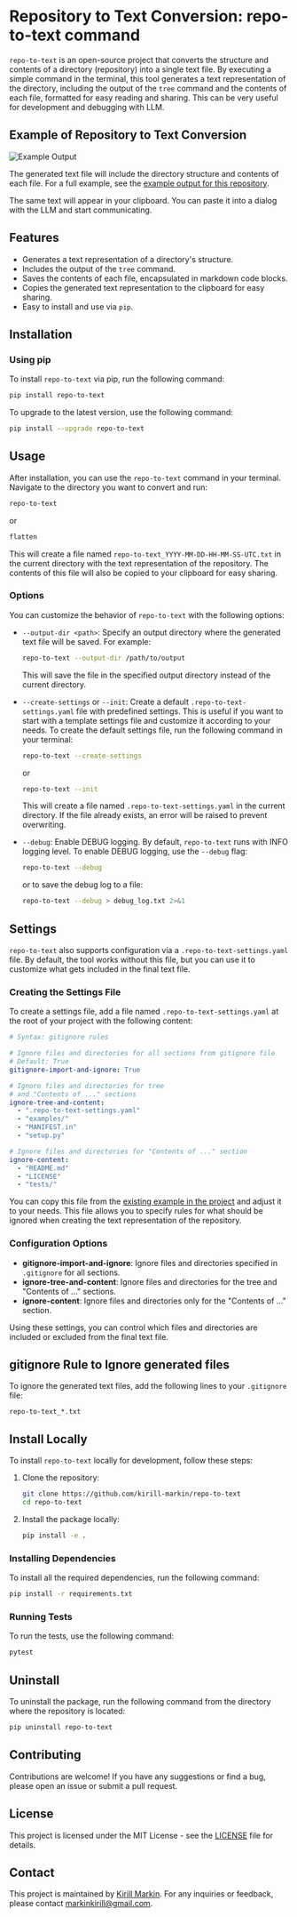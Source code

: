 # Repository to Text Conversion: repo-to-text command

`repo-to-text` is an open-source project that converts the structure and contents of a directory (repository) into a single text file. By executing a simple command in the terminal, this tool generates a text representation of the directory, including the output of the `tree` command and the contents of each file, formatted for easy reading and sharing. This can be very useful for development and debugging with LLM.

## Example of Repository to Text Conversion

![Example Output](https://raw.githubusercontent.com/kirill-markin/repo-to-text/main/examples/screenshot-demo.jpg)

The generated text file will include the directory structure and contents of each file. For a full example, see the [example output for this repository](https://github.com/kirill-markin/repo-to-text/blob/main/examples/example_repo-to-text_2024-06-09-08-06-31-UTC.txt).

The same text will appear in your clipboard. You can paste it into a dialog with the LLM and start communicating.

## Features

- Generates a text representation of a directory's structure.
- Includes the output of the `tree` command.
- Saves the contents of each file, encapsulated in markdown code blocks.
- Copies the generated text representation to the clipboard for easy sharing.
- Easy to install and use via `pip`.

## Installation

### Using pip

To install `repo-to-text` via pip, run the following command:

```bash
pip install repo-to-text
```

To upgrade to the latest version, use the following command:

```bash
pip install --upgrade repo-to-text
```

## Usage

After installation, you can use the `repo-to-text` command in your terminal. Navigate to the directory you want to convert and run:

```bash
repo-to-text
```

or

```bash
flatten
```

This will create a file named `repo-to-text_YYYY-MM-DD-HH-MM-SS-UTC.txt` in the current directory with the text representation of the repository. The contents of this file will also be copied to your clipboard for easy sharing.

### Options

You can customize the behavior of `repo-to-text` with the following options:

- `--output-dir <path>`: Specify an output directory where the generated text file will be saved. For example:

  ```bash
  repo-to-text --output-dir /path/to/output
  ```
  
  This will save the file in the specified output directory instead of the current directory.

- `--create-settings` or `--init`: Create a default `.repo-to-text-settings.yaml` file with predefined settings. This is useful if you want to start with a template settings file and customize it according to your needs. To create the default settings file, run the following command in your terminal:

  ```bash
  repo-to-text --create-settings
  ```

  or

  ```bash
  repo-to-text --init
  ```

  This will create a file named `.repo-to-text-settings.yaml` in the current directory. If the file already exists, an error will be raised to prevent overwriting.

- `--debug`: Enable DEBUG logging. By default, `repo-to-text` runs with INFO logging level. To enable DEBUG logging, use the `--debug` flag:

  ```bash
  repo-to-text --debug
  ```

  or to save the debug log to a file:

  ```bash
  repo-to-text --debug > debug_log.txt 2>&1
  ```

## Settings

`repo-to-text` also supports configuration via a `.repo-to-text-settings.yaml` file. By default, the tool works without this file, but you can use it to customize what gets included in the final text file.

### Creating the Settings File

To create a settings file, add a file named `.repo-to-text-settings.yaml` at the root of your project with the following content:

```yaml
# Syntax: gitignore rules

# Ignore files and directories for all sections from gitignore file
# Default: True
gitignore-import-and-ignore: True

# Ignore files and directories for tree
# and "Contents of ..." sections
ignore-tree-and-content:
  - ".repo-to-text-settings.yaml"
  - "examples/"
  - "MANIFEST.in"
  - "setup.py"

# Ignore files and directories for "Contents of ..." section
ignore-content:
  - "README.md"
  - "LICENSE"
  - "tests/"
```

You can copy this file from the [existing example in the project](https://github.com/kirill-markin/repo-to-text/blob/main/.repo-to-text-settings.yaml) and adjust it to your needs. This file allows you to specify rules for what should be ignored when creating the text representation of the repository.

### Configuration Options

- **gitignore-import-and-ignore**: Ignore files and directories specified in `.gitignore` for all sections.
- **ignore-tree-and-content**: Ignore files and directories for the tree and "Contents of ..." sections.
- **ignore-content**: Ignore files and directories only for the "Contents of ..." section.

Using these settings, you can control which files and directories are included or excluded from the final text file.

## gitignore Rule to Ignore generated files

To ignore the generated text files, add the following lines to your `.gitignore` file:

```gitignore
repo-to-text_*.txt
```

## Install Locally

To install `repo-to-text` locally for development, follow these steps:

1. Clone the repository:

    ```bash
    git clone https://github.com/kirill-markin/repo-to-text
    cd repo-to-text
    ```

2. Install the package locally:

    ```bash
    pip install -e .
    ```

### Installing Dependencies

To install all the required dependencies, run the following command:

```bash
pip install -r requirements.txt
```

### Running Tests

To run the tests, use the following command:

```bash
pytest
```

## Uninstall

To uninstall the package, run the following command from the directory where the repository is located:

```bash
pip uninstall repo-to-text
```

## Contributing

Contributions are welcome! If you have any suggestions or find a bug, please open an issue or submit a pull request.

## License

This project is licensed under the MIT License - see the [LICENSE](https://github.com/kirill-markin/repo-to-text/blob/main/LICENSE) file for details.

## Contact

This project is maintained by [Kirill Markin](https://github.com/kirill-markin). For any inquiries or feedback, please contact [markinkirill@gmail.com](mailto:markinkirill@gmail.com).
